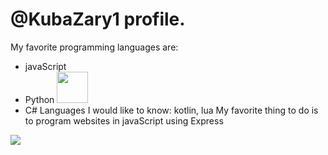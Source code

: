 # @KubaZary1 profile.
My favorite programming languages are: 
- javaScript
- Python <img height=50 src="https://cdn.jsdelivr.net/gh/devicons/devicon/icons/python/python-original.svg"/><img height=10>
- C#
Languages I would like to know: kotlin, lua
My favorite thing to do is to program websites in javaScript using Express
<img src="https://github-readme-stats.vercel.app/api/top-langs?username=KubaZary1&show_icons=true&theme=dark"/>
